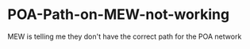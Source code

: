 # POA-Path-on-MEW-not-working
MEW is telling me they don't have the correct path for the POA network
